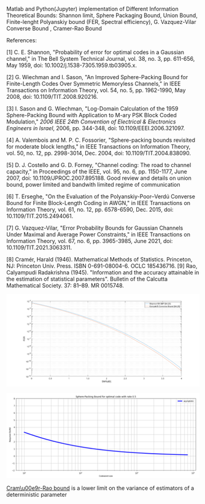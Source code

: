 Matlab and Python(Jupyter) implementation of Different Information Theoretical Bounds: Shannon limit, Sphere Packaging Bound, Union Bound, Finite-lenght Polyanskiy bound (FER, Spectral efficiency), G. Vazquez-Vilar Converse Bound , Cramer-Rao Bound


References:

[1] C. E. Shannon, "Probability of error for optimal codes in a Gaussian channel," in The Bell System Technical Journal, vol. 38, no. 3, pp. 611-656, May 1959, doi: 10.1002/j.1538-7305.1959.tb03905.x.

[2] G. Wiechman and I. Sason, "An Improved Sphere-Packing Bound for Finite-Length Codes Over Symmetric Memoryless Channels," in IEEE Transactions on Information Theory, vol. 54, no. 5, pp. 1962-1990, May 2008, doi: 10.1109/TIT.2008.920216.

[3] I. Sason and G. Wiechman, "Log-Domain Calculation of the 1959 Sphere-Packing Bound with Application to M-ary PSK Block Coded Modulation," *2006 IEEE 24th Convention of Electrical & Electronics Engineers in Israel*, 2006, pp. 344-348, doi: 10.1109/EEEI.2006.321097. 

[4] A. Valembois and M. P. C. Fossorier, "Sphere-packing bounds  revisited for moderate block lengths," in IEEE Transactions  on Information Theory, vol. 50, no. 12, pp. 2998-3014, Dec.   2004, doi: 10.1109/TIT.2004.838090.

[5] D. J. Costello and G. D. Forney, "Channel coding: The road to channel capacity," in Proceedings of the IEEE, vol. 95, no. 6, pp. 1150-1177, June 2007, doi: 10.1109/JPROC.2007.895188.  Good review and details on union bound, power limited and bandwith limited regime of communication

[6] T. Erseghe, "On the Evaluation of the Polyanskiy-Poor–Verdú Converse Bound for Finite Block-Length Coding in AWGN," in IEEE Transactions on Information Theory, vol. 61, no. 12, pp. 6578-6590, Dec. 2015, doi: 10.1109/TIT.2015.2494061.

[7] G. Vazquez-Vilar, "Error Probability Bounds for Gaussian Channels Under Maximal and Average Power Constraints," in IEEE Transactions on Information Theory, vol. 67, no. 6, pp. 3965-3985, June 2021, doi: 10.1109/TIT.2021.3063311.

[8] Cramér, Harald (1946). Mathematical Methods of Statistics. Princeton, NJ: Princeton Univ. Press. ISBN 0-691-08004-6. OCLC 185436716.
[9] Rao, Calyampudi Radakrishna (1945). "Information and the accuracy attainable in the estimation of statistical parameters". Bulletin of the Calcutta Mathematical Society. 37: 81–89. MR 0015748.


![alt text](https://github.com/Lcrypto/Shannon-and-Polyanskiy-bound/blob/master/ConverseBound.png)


![alt text](https://github.com/Lcrypto/Shannon-and-Polyanskiy-bound/blob/master/SPB_half_rate.png)


[Cram\u00e9r-Rao bound](http://en.wikipedia.org/wiki/Cram%C3%A9r%E2%80%93Rao_bound) is a lower limit on the variance of estimators of a deterministic parameter


